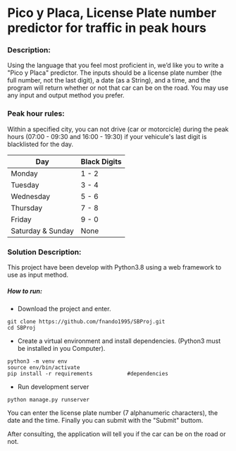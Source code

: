 # Pico y Placa, License Plate number predictor for traffic in peak hours



### Description:
Using the language that you feel most proficient in, we’d like you to write a "Pico y Placa" predictor. The inputs should be a license plate number (the full number, not the last digit), a date (as a String), and a time, and the program will return whether or not that car can be on the road. You may use any input and output method you prefer. 

### Peak hour rules:

Within a specified city, you can not drive (car or motorcicle) during the peak hours (07:00 - 09:30 and 16:00 - 19:30) if your
vehicule's last digit is blacklisted for the day.


| Day               | Black Digits |
|-------------------|--------------|
| Monday            | 1 - 2        |
| Tuesday           | 3 - 4        |
| Wednesday         | 5 - 6        |
| Thursday          | 7 - 8        |
| Friday            | 9 - 0        |
| Saturday & Sunday | None         |

### Solution Description:

This project have been develop with Python3.8 using a web framework to use as input method.

##### How to run:

- Download the project and enter.
~~~
git clone https://github.com/fnando1995/SBProj.git
cd SBProj
~~~

- Create a virtual environment and install dependencies. (Python3 must be installed in you Computer).
~~~
python3 -m venv env
source env/bin/activate
pip install -r requirements           #dependencies
~~~

- Run development server
~~~
python manage.py runserver
~~~


You can enter the license plate number (7 alphanumeric characters), the date and the time. Finally you can submit with the "Submit" buttom.

After consulting, the application will tell you if the car can be on the road or not.



